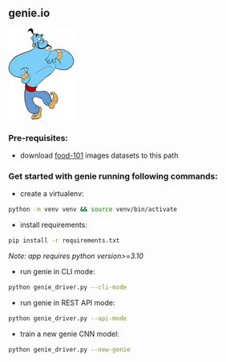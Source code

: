 ## genie.io
![genie image](genie_logo.png)
### Pre-requisites:
- download [food-101](https://www.kaggle.com/datasets/kmader/food41) images datasets to this path
### Get started with genie running following commands:
- create a virtualenv:
```bash
python -m venv venv && source venv/bin/activate
```
- install requirements:
```bash
pip install -r requirements.txt
```
*Note: app requires python version>=3.10*
- run genie in CLI mode:
```bash
python genie_driver.py --cli-mode
```
- run genie in REST API mode:
```bash
python genie_driver.py --api-mode
```
- train a new genie CNN model:
```bash
python genie_driver.py --new-genie
```

